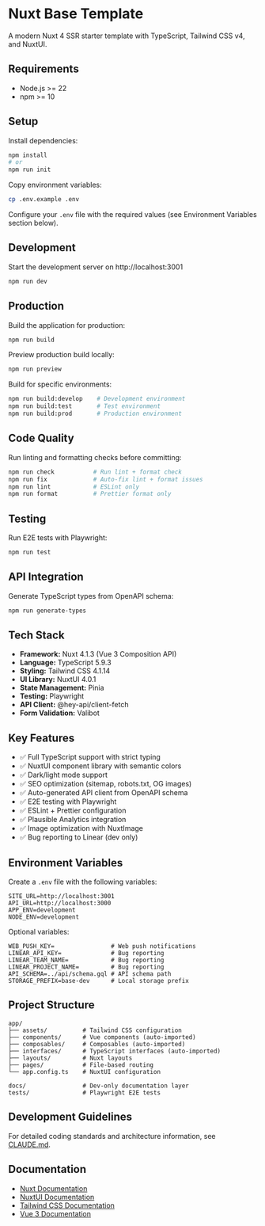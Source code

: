 # Nuxt Base Template

A modern Nuxt 4 SSR starter template with TypeScript, Tailwind CSS v4, and NuxtUI.

## Requirements

- Node.js >= 22
- npm >= 10

## Setup

Install dependencies:

```bash
npm install
# or
npm run init
```

Copy environment variables:

```bash
cp .env.example .env
```

Configure your `.env` file with the required values (see Environment Variables section below).

## Development

Start the development server on http://localhost:3001

```bash
npm run dev
```

## Production

Build the application for production:

```bash
npm run build
```

Preview production build locally:

```bash
npm run preview
```

Build for specific environments:

```bash
npm run build:develop    # Development environment
npm run build:test       # Test environment
npm run build:prod       # Production environment
```

## Code Quality

Run linting and formatting checks before committing:

```bash
npm run check           # Run lint + format check
npm run fix             # Auto-fix lint + format issues
npm run lint            # ESLint only
npm run format          # Prettier format only
```

## Testing

Run E2E tests with Playwright:

```bash
npm run test
```

## API Integration

Generate TypeScript types from OpenAPI schema:

```bash
npm run generate-types
```

## Tech Stack

- **Framework:** Nuxt 4.1.3 (Vue 3 Composition API)
- **Language:** TypeScript 5.9.3
- **Styling:** Tailwind CSS 4.1.14
- **UI Library:** NuxtUI 4.0.1
- **State Management:** Pinia
- **Testing:** Playwright
- **API Client:** @hey-api/client-fetch
- **Form Validation:** Valibot

## Key Features

- ✅ Full TypeScript support with strict typing
- ✅ NuxtUI component library with semantic colors
- ✅ Dark/light mode support
- ✅ SEO optimization (sitemap, robots.txt, OG images)
- ✅ Auto-generated API client from OpenAPI schema
- ✅ E2E testing with Playwright
- ✅ ESLint + Prettier configuration
- ✅ Plausible Analytics integration
- ✅ Image optimization with NuxtImage
- ✅ Bug reporting to Linear (dev only)

## Environment Variables

Create a `.env` file with the following variables:

```env
SITE_URL=http://localhost:3001
API_URL=http://localhost:3000
APP_ENV=development
NODE_ENV=development
```

Optional variables:

```env
WEB_PUSH_KEY=                # Web push notifications
LINEAR_API_KEY=              # Bug reporting
LINEAR_TEAM_NAME=            # Bug reporting
LINEAR_PROJECT_NAME=         # Bug reporting
API_SCHEMA=../api/schema.gql # API schema path
STORAGE_PREFIX=base-dev      # Local storage prefix
```

## Project Structure

```
app/
├── assets/          # Tailwind CSS configuration
├── components/      # Vue components (auto-imported)
├── composables/     # Composables (auto-imported)
├── interfaces/      # TypeScript interfaces (auto-imported)
├── layouts/         # Nuxt layouts
├── pages/           # File-based routing
└── app.config.ts    # NuxtUI configuration

docs/                # Dev-only documentation layer
tests/               # Playwright E2E tests
```

## Development Guidelines

For detailed coding standards and architecture information, see [CLAUDE.md](./CLAUDE.md).

## Documentation

- [Nuxt Documentation](https://nuxt.com/docs)
- [NuxtUI Documentation](https://ui.nuxt.com)
- [Tailwind CSS Documentation](https://tailwindcss.com/docs)
- [Vue 3 Documentation](https://vuejs.org)
